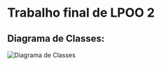 # Trabalho final de LPOO 2

## Diagrama de Classes:
![Diagrama de Classes](https://i.imgur.com/Z7YsM3A.png "Diagrama de Classes")